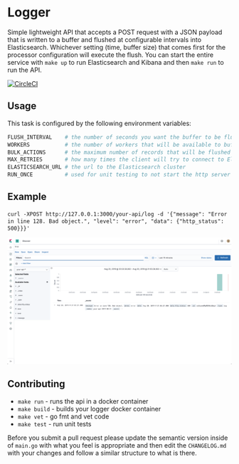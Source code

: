 # Logger

Simple lightweight API that accepts a POST request with a JSON payload that is
written to a buffer and flushed at configurable intervals into Elasticsearch.
Whichever setting (time, buffer size) that comes first for the processor
configuration will execute the flush. You can start the entire service with
`make up` to run Elasticsearch and Kibana and then `make run` to run the API.

[![CircleCI](https://circleci.com/gh/cachelab/logger.svg?style=svg)](https://circleci.com/gh/cachelab/logger)

## Usage

This task is configured by the following environment variables:

```bash
FLUSH_INTERVAL    # the number of seconds you want the buffer to be flushed
WORKERS           # the number of workers that will be available to buffer requests
BULK_ACTIONS      # the maximum number of records that will be flushed
MAX_RETRIES       # how many times the client will try to connect to Elasticsearch
ELASTICSEARCH_URL # the url to the Elasticsearch cluster
RUN_ONCE          # used for unit testing to not start the http server
```

## Example

```
curl -XPOST http://127.0.0.1:3000/your-api/log -d '{"message": "Error in line 128. Bad object.", "level": "error", "data": {"http_status": 500}}}'
```

![alt text](/images/screenshot.png)

## Contributing

* `make run` - runs the api in a docker container
* `make build` - builds your logger docker container
* `make vet` - go fmt and vet code
* `make test` - run unit tests

Before you submit a pull request please update the semantic version inside of
`main.go` with what you feel is appropriate and then edit the `CHANGELOG.md` with
your changes and follow a similar structure to what is there.
